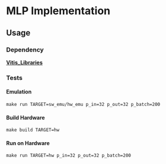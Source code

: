 # MLP Implementation

## Usage

### Dependency

[**Vitis_Libraries**](https://gitenterprise.xilinx.com/FaaSApps/Vitis_Libraries)


### Tests


#### Emulation

```
make run TARGET=sw_emu/hw_emu p_in=32 p_out=32 p_batch=200
```

#### Build Hardware

```
make build TARGET=hw
```

#### Run on Hardware

```
make run TARGET=hw p_in=32 p_out=32 p_batch=200
```
